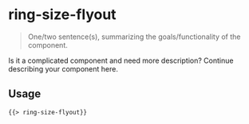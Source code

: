 # ring-size-flyout

> One/two sentence(s), summarizing the goals/functionality of the component.

Is it a complicated component and need more description? Continue describing your component here.

## Usage

```html
{{> ring-size-flyout}}
```
